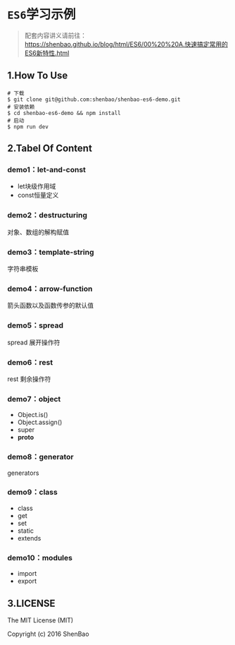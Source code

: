# `ES6`学习示例

> 配套内容讲义请前往：https://shenbao.github.io/blog/html/ES6/00%20%20A.快速搞定常用的ES6新特性.html

## 1.How To Use

```
# 下载
$ git clone git@github.com:shenbao/shenbao-es6-demo.git
# 安装依赖
$ cd shenbao-es6-demo && npm install
# 启动
$ npm run dev
```

## 2.Tabel Of Content

### demo1：let-and-const

- let块级作用域
- const恒量定义

### demo2：destructuring

对象、数组的解构赋值

### demo3：template-string

字符串模板

### demo4：arrow-function

箭头函数以及函数传参的默认值

### demo5：spread

spread 展开操作符

### demo6：rest

rest 剩余操作符

### demo7：object

- Object.is()
- Object.assign()
- super
- __proto__

### demo8：generator

generators

### demo9：class

- class
- get
- set
- static
- extends

### demo10：modules

- import
- export

## 3.LICENSE

The MIT License (MIT)

Copyright (c) 2016 ShenBao
